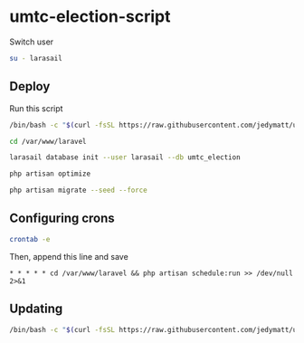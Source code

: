 # umtc-election-script

Switch user
```bash
su - larasail
```

## Deploy

Run this script
```bash
/bin/bash -c "$(curl -fsSL https://raw.githubusercontent.com/jedymatt/umtc-election-script/main/deploy.sh)"
```

```bash
cd /var/www/laravel

larasail database init --user larasail --db umtc_election

php artisan optimize

php artisan migrate --seed --force
```

## Configuring crons

```bash
crontab -e
```
Then, append this line and save
```cron
* * * * * cd /var/www/laravel && php artisan schedule:run >> /dev/null 2>&1
```

## Updating 

```bash
/bin/bash -c "$(curl -fsSL https://raw.githubusercontent.com/jedymatt/umtc-election-script/main/update.sh)"
```
